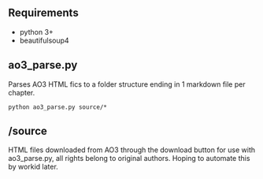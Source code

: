 ## Requirements
- python 3+
- beautifulsoup4

## ao3_parse.py

Parses AO3 HTML fics to a folder structure ending in 1 markdown file per chapter.
```
python ao3_parse.py source/*
```

## /source

HTML files downloaded from AO3 through the download button for use with ao3_parse.py, all rights belong to original authors.
Hoping to automate this by workid later.
